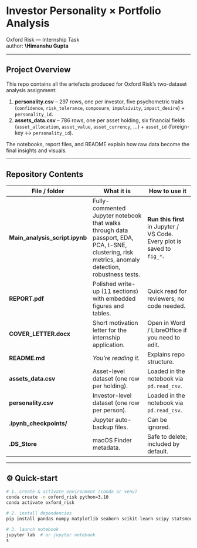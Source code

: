 # Investor Personality × Portfolio Analysis  
Oxford Risk — Internship Task  
author: **\Himanshu Gupta**

---

## Project Overview
This repo contains all the artefacts produced for Oxford Risk’s two-dataset analysis assignment:

1. **personality.csv** – 297 rows, one per investor, five psychometric traits (`confidence`, `risk_tolerance`, `composure`, `impulsivity`, `impact_desire`) + `personality_id`.
2. **assets_data.csv** – 786 rows, one per asset holding, six financial fields (`asset_allocation`, `asset_value`, `asset_currency`, …) + `asset_id` (foreign-key ↔ `personality_id`).

The notebooks, report files, and README explain how raw data become the final insights and visuals.

---

## Repository Contents

| File / folder | What it is | How to use it |
|---------------|------------|---------------|
| **Main_analysis_script.ipynb** | Fully-commented Jupyter notebook that walks through data passport, EDA, PCA, t-SNE, clustering, risk metrics, anomaly detection, robustness tests. | **Run this first** in Jupyter / VS Code. Every plot is saved to `fig_*`. |
| **REPORT.pdf** | Polished write-up (11 sections) with embedded figures and tables. | Quick read for reviewers; no code needed. |
| **COVER_LETTER.docx** | Short motivation letter for the internship application. | Open in Word / LibreOffice if you need to edit. |
| **README.md** | *You’re reading it.* | Explains repo structure. |
| **assets_data.csv** | Asset-level dataset (one row per holding). | Loaded in the notebook via `pd.read_csv`. |
| **personality.csv** | Investor-level dataset (one row per person). | Loaded in the notebook via `pd.read_csv`. |
| **.ipynb_checkpoints/** | Jupyter auto-backup files. | Can be ignored. |
| **.DS_Store** | macOS Finder metadata. | Safe to delete; included by default. |

---

## ⚙️ Quick-start

```bash
# 1. create & activate environment (conda or venv)
conda create -n oxford_risk python=3.10
conda activate oxford_risk

# 2. install dependencies
pip install pandas numpy matplotlib seaborn scikit-learn scipy statsmodels python-docx

# 3. launch notebook
jupyter lab  # or jupyter notebook
s